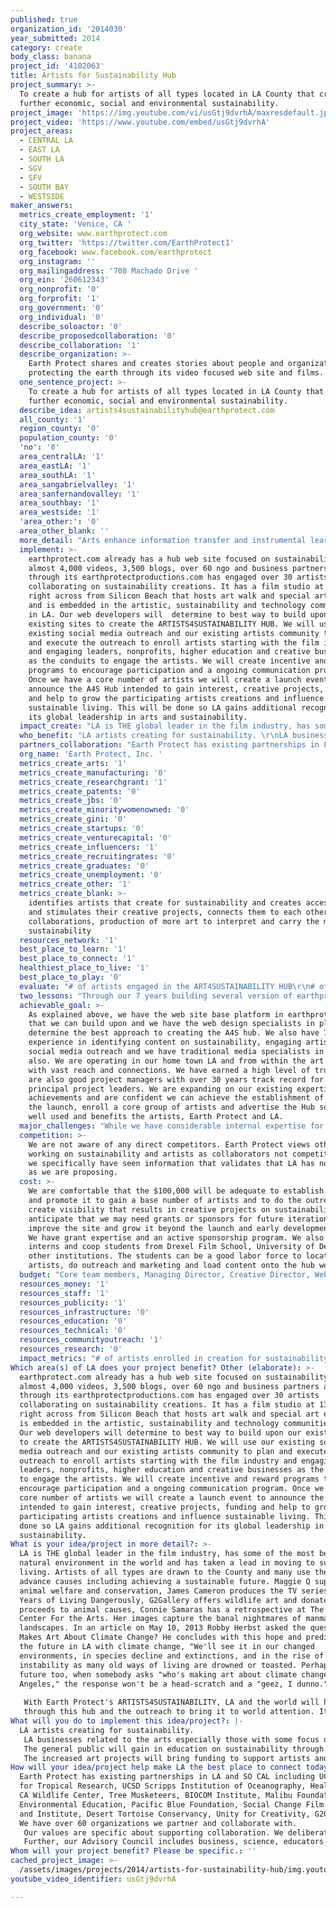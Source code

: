 ```yaml
---
published: true
organization_id: '2014030'
year_submitted: 2014
category: create
body_class: banana
project_id: '4102063'
title: Artists for Sustainability Hub
project_summary: >-
  To create a hub for artists of all types located in LA County that create to
  further economic, social and environmental sustainability. 
project_image: 'https://img.youtube.com/vi/usGtj9dvrhA/maxresdefault.jpg'
project_video: 'https://www.youtube.com/embed/usGtj9dvrhA'
project_areas:
  - CENTRAL LA
  - EAST LA
  - SOUTH LA
  - SGV
  - SFV
  - SOUTH BAY
  - WESTSIDE
maker_answers:
  metrics_create_employment: '1'
  city_state: 'Venice, CA '
  org_website: www.earthprotect.com
  org_twitter: 'https://twitter.com/EarthProtect1'
  org_facebook: www.facebook.com/earthprotect
  org_instagram: ''
  org_mailingaddress: '708 Machado Drive '
  org_ein: '260612343'
  org_nonprofit: '0'
  org_forprofit: '1'
  org_government: '0'
  org_individual: '0'
  describe_soloactor: '0'
  describe_proposedcollaboration: '0'
  describe_collaboration: '1'
  describe_organization: >-
    Earth Protect shares and creates stories about people and organizations
    protecting the earth through its video focused web site and films. 
  one_sentence_project: >-
    To create a hub for artists of all types located in LA County that create to
    further economic, social and environmental sustainability. 
  describe_idea: artists4sustainabilityhub@earthprotect.com
  all_county: '1'
  region_county: '0'
  population_county: '0'
  'no': '0'
  area_centralLA: '1'
  area_eastLA: '1'
  area_southLA: '1'
  area_sangabrielvalley: '1'
  area_sanfernandovalley: '1'
  area_southbay: '1'
  area_westside: '1'
  'area_other:': '0'
  area_other_blank: ''
  more_detail: "Arts enhance information transfer and instrumental learning, educate holistically, can reach large audiences, provide a wide variety of avenues for self-expression and possibilities for inclusion in moving people \"from image to action\" for a sustainable future. Art is the great bridge between people across all demographics that interprets and involves them. Earth Protect will engage LA County artists who are creating for sustainability through a web hub. Being part of an ARTISTS4SUSTAINABILITY Earth Protect Hub will encourage \r\ncollaboration, increase creativity and funding and make it easier to find artists specializing in creations about a sustainable future. A4S builds on LA's established global leadership in film and sustainability.  "
  implement: >-
    earthprotect.com already has a hub web site focused on sustainability with
    almost 4,000 videos, 3,500 blogs, over 60 ngo and business partners and
    through its earthprotectproductions.com has engaged over 30 artists
    collaborating on sustainability creations. It has a film studio at 1320 Main
    right across from Silicon Beach that hosts art walk and special art events
    and is embedded in the artistic, sustainability and technology communities
    in LA. Our web developers will  determine to best way to build upon our
    existing sites to create the ARTISTS4SUSTAINABILITY HUB. We will use our
    existing social media outreach and our existing artists community to plan
    and execute the outreach to enroll artists starting with the film industry
    and engaging leaders, nonprofits, higher education and creative businesses
    as the conduits to engage the artists. We will create incentive and reward
    programs to encourage participation and a ongoing communication program.
    Once we have a core number of artists we will create a launch event to
    announce the A4S Hub intended to gain interest, creative projects, funding
    and help to grow the participating artists creations and influence
    sustainable living. This will be done so LA gains additional recognition for
    its global leadership in arts and sustainability. 
  impact_create: "LA is THE global leader in the film industry, has some of the most beautiful natural environment in the world and has taken a lead in moving to sustainable living. Artists of all types are drawn to the County and many use their art to advance causes including achieving a sustainable future. Maggie Q supports animal welfare and conservation, James Cameron produces the TV series The Years of Living Dangerously, G2Gallery offers wildlife art and donates all proceeds to animal causes, Connie Samaras has a retrospective at The Armory Center For the Arts. Her images capture the banal nightmares of manmade landscapes. In an article on May 10, 2013 Robby Herbst asked the question, Who Makes Art About Climate Change? He concludes with this hope and prediction re the future in LA with climate change, \"We'll see it in our changed environments, in species decline and extinctions, and in the rise of global instability as many old ways of living are drowned or toasted. Perhaps in the future too, when somebody asks \"who's making art about climate change in Los Angeles,\" the response won't be a head-scratch and a \"geez, I dunno.\" KCET\r\n\r\nWith Earth Protect's ARTISTS4SUSTAINABILITY, LA and the world will have an answer not only for climate change but all aspects of sustainability across all art forms. We can anticipate that this will further distinguish LA and bring business, funding and global attention as its leadership in arts and sustainability are brought to light \r\nthrough this hub and the outreach to bring it to world attention. It will create jobs for artists and help the economy and bring the message about the need for and how to live sustainability to a wide group of people both in LA and worldwide. \r\n\r\n"
  who_benefit: "LA artists creating for sustainability. \r\nLA businesses related to the arts especially those with some focus on sustainability.\r\nThe general public will gain in education on sustainability through the arts. \r\nThe increased art projects will bring funding to support artists and businesses serving artists and their communities thus also bringing tax revenue. "
  partners_collaboration: "Earth Protect has existing partnerships in LA and SO CAL including UCLA Center for Tropical Research, UCSD Scripps Institution of Oceanography, Heal the Bay, CA Wildlife Center, Tree Musketeers, BIOCOM Institute, Malibu Foundation for Environmental Education, Pacific Blue Foundation, Social Change Film Festival and Institute, Desert Tortoise Conservancy, Unity for Creativity, G2Gallery. We have  over 60 organizations we partner and collaborate with. \r\nOur values are specific about supporting collaboration. We deliberately created a partnership program that supported sustainability focused NGO's. \r\nFurther, our Advisory Council includes business, science, educators and sustainability leaders who foster our collaborations. Here is a partial list of organizations we collaborate with: UCLA, UCSD Scripps, NOAA, University of Denver Daniels School of Business, University of the Sunshine Coast AU.  New collaborations include ConnectD, Asia Pacific Clean Energy Summit and Expo, Oregon BEST FEST, Ideascape, Inc., Mayor's Office LA. \r\n"
  org_name: 'Earth Protect, Inc. '
  metrics_create_arts: '1'
  metrics_create_manufacturing: '0'
  metrics_create_researchgrant: '1'
  metrics_create_patents: '0'
  metrics_create_jbs: '0'
  metrics_create_minoritywomenowned: '0'
  metrics_create_gini: '0'
  metrics_create_startups: '0'
  metrics_create_venturecapital: '0'
  metrics_create_influencers: '1'
  metrics_create_recruitingrates: '0'
  metrics_create_graduates: '0'
  metrics_create_unemployment: '0'
  metrics_create_other: '1'
  metrics_create_blank: >-
    identifies artists that create for sustainability and creates access to them
    and stimulates their creative projects, connects them to each other for
    collaborations, production of more art to interpret and carry the message of
    sustainability
  resources_network: '1'
  best_place_to_learn: '1'
  best_place_to_connect: '1'
  healthiest_place_to_live: '1'
  best_place_to_play: '0'
  evaluate: "# of artists engaged in the ART4SUSTAINABILITY HUB\r\n# of hits on the A4S hub web site\r\n# loyalty of users of the site\r\n# artists report re contacts from site\r\n# of new art projects generated through the site\r\n# dollar amounts of projects\r\n# new collaborations/partnerships generated "
  two_lessons: "Through our 7 years building several version of earthprotect.com and its film division, earthprotectproductions.com, we learned to persevere as its takes time to get the web site right and build users, we keep learning and improving. We also continue to seek to improve how we are helping people learn and then take action in their lives, communities and work. It one thing for people to learn there is a problem and another to learn what to do about it that leads to solutions. We think the A4S hub is one way to \r\nhelp people find artists that create for sustainability, help the artists find our about each other and to stimulate art which helps move people \"from image to action\" for a sustainable future\" the Earth Protect tag line "
  achievable_goal: >-
    As explained above, we have the web site base platform in earthprotect.com
    that we can build upon and we have the web design specialists in place to
    determine the best approach to creating the A4S hub. We also have 7 years of
    experience in identifying content on sustainability, engaging artists and in
    social media outreach and we have traditional media specialists in place
    also. We are operating in our home town LA and from within the art community
    with vast reach and connections. We have earned a high level of trust. We
    are also good project managers with over 30 years track record for our
    principal project leaders. We are expanding on our existing expertise and
    achievements and are confident we can achieve the establishment of the hub,
    the launch, enroll a core group of artists and advertise the Hub so it is
    well used and benefits the artists, Earth Protect and LA. 
  major_challenges: "While we have considerable internal expertise for this project, they are busy so we will either have to bring in new talent to carry out this project or new talent to do some of the current work our team is doing. We are experienced in planning for and engaging talent and managing work loads so we can confident we can overcome this challenge. \r\n\r\nCreating the incentive package to encourage artists to participate is a challenge, many artists are not focused on marketing and work individually, so we will use our existing artists who have already chosen to collaborate with us to guide us in this. Related to this, we will no doubt need to be smart in creating \r\nongoing communication to build loyalty and in our outreach to create visibility among those who engage artists so new creation and support for artists is achieved. We do have experts to draw upon and will create \r\na group of founding artists that can help us get it right. "
  competition: >-
    We are not aware of any direct competitors. Earth Protect views others
    working on sustainability and artists as collaborators not competitors and
    we specifically have seen information that validates that LA has no such hub
    as we are proposing. 
  cost: >-
    We are comfortable that the $100,000 will be adequate to establish the hub
    and promote it to gain a base number of artists and to do the outreach to
    create visibility that results in creative projects on sustainability. We
    anticipate that we may need grants or sponsors for future iterations to
    improve the site and grow it beyond the launch and early development stage.
    We have grant expertise and an active sponsorship program. We also have
    interns and coop students from Drexel Film School, University of Denver and
    other institutions. The students can be a good labor force to locate the
    artists, do outreach and marketing and load content onto the hub web site. 
  budget: "Core team members, Managing Director, Creative Director, Web Development planning and coordination of project $20,000 \r\nWeb Design = $25,000\r\nOutreach to artists = $15,000\r\nWeb site content development/management = $15,000\r\nPublic Relations for Site Launch and business development $15,000 \r\nLA Launch event $4000 \r\n$6,000 student interns, indirect and miscellaneous \r\n\r\n\r\n"
  resources_money: '1'
  resources_staff: '1'
  resources_publicity: '1'
  resources_infrastructure: '0'
  resources_education: '0'
  resources_technical: '0'
  resources_communityoutreach: '1'
  resources_research: '0'
  impact_metrics: "# of artists enrolled in creation for sustainability hub \r\nmetrics of outreach to artists\r\nmetrics of outreach to public \r\nmetrics of engagement of artists \r\n# of art creations on sustainability produced\r\nglobal hits on artists for sustainability hub \r\nFederal grants obtained to support artists and projects \r\n"
Which area(s) of LA does your project benefit? Other (elaborate): >-
  earthprotect.com already has a hub web site focused on sustainability with
  almost 4,000 videos, 3,500 blogs, over 60 ngo and business partners and
  through its earthprotectproductions.com has engaged over 30 artists
  collaborating on sustainability creations. It has a film studio at 1320 Main
  right across from Silicon Beach that hosts art walk and special art events and
  is embedded in the artistic, sustainability and technology communities in LA.
  Our web developers will determine to best way to build upon our existing sites
  to create the ARTISTS4SUSTAINABILITY HUB. We will use our existing social
  media outreach and our existing artists community to plan and execute the
  outreach to enroll artists starting with the film industry and engaging
  leaders, nonprofits, higher education and creative businesses as the conduits
  to engage the artists. We will create incentive and reward programs to
  encourage participation and a ongoing communication program. Once we have a
  core number of artists we will create a launch event to announce the A4S Hub
  intended to gain interest, creative projects, funding and help to grow the
  participating artists creations and influence sustainable living. This will be
  done so LA gains additional recognition for its global leadership in arts and
  sustainability.
What is your idea/project in more detail?: >-
  LA is THE global leader in the film industry, has some of the most beautiful
  natural environment in the world and has taken a lead in moving to sustainable
  living. Artists of all types are drawn to the County and many use their art to
  advance causes including achieving a sustainable future. Maggie Q supports
  animal welfare and conservation, James Cameron produces the TV series The
  Years of Living Dangerously, G2Gallery offers wildlife art and donates all
  proceeds to animal causes, Connie Samaras has a retrospective at The Armory
  Center For the Arts. Her images capture the banal nightmares of manmade
  landscapes. In an article on May 10, 2013 Robby Herbst asked the question, Who
  Makes Art About Climate Change? He concludes with this hope and prediction re
  the future in LA with climate change, "We'll see it in our changed
  environments, in species decline and extinctions, and in the rise of global
  instability as many old ways of living are drowned or toasted. Perhaps in the
  future too, when somebody asks "who's making art about climate change in Los
  Angeles," the response won't be a head-scratch and a "geez, I dunno." KCET
   
   With Earth Protect's ARTISTS4SUSTAINABILITY, LA and the world will have an answer not only for climate change but all aspects of sustainability across all art forms. We can anticipate that this will further distinguish LA and bring business, funding and global attention as its leadership in arts and sustainability are brought to light 
   through this hub and the outreach to bring it to world attention. It will create jobs for artists and help the economy and bring the message about the need for and how to live sustainability to a wide group of people both in LA and worldwide.
What will you do to implement this idea/project?: |-
  LA artists creating for sustainability. 
   LA businesses related to the arts especially those with some focus on sustainability.
   The general public will gain in education on sustainability through the arts. 
   The increased art projects will bring funding to support artists and businesses serving artists and their communities thus also bringing tax revenue.
How will your idea/project help make LA the best place to connect today? In LA2050?: >-
  Earth Protect has existing partnerships in LA and SO CAL including UCLA Center
  for Tropical Research, UCSD Scripps Institution of Oceanography, Heal the Bay,
  CA Wildlife Center, Tree Musketeers, BIOCOM Institute, Malibu Foundation for
  Environmental Education, Pacific Blue Foundation, Social Change Film Festival
  and Institute, Desert Tortoise Conservancy, Unity for Creativity, G2Gallery.
  We have over 60 organizations we partner and collaborate with. 
   Our values are specific about supporting collaboration. We deliberately created a partnership program that supported sustainability focused NGO's. 
   Further, our Advisory Council includes business, science, educators and sustainability leaders who foster our collaborations. Here is a partial list of organizations we collaborate with: UCLA, UCSD Scripps, NOAA, University of Denver Daniels School of Business, University of the Sunshine Coast AU. New collaborations include ConnectD, Asia Pacific Clean Energy Summit and Expo, Oregon BEST FEST, Ideascape, Inc., Mayor's Office LA.
Whom will your project benefit? Please be specific.: ''
cached_project_image: >-
  /assets/images/projects/2014/artists-for-sustainability-hub/img.youtube.com/vi/usGtj9dvrhA/maxresdefault.jpg
youtube_video_identifier: usGtj9dvrhA

---
```

